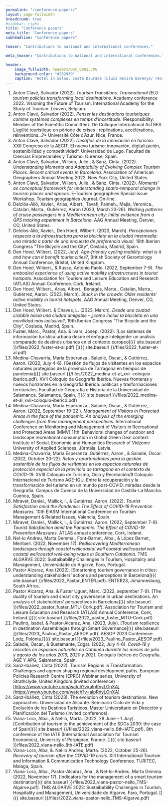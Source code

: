 ```yaml
---
permalink: "/conference-papers/"
layout: page-fullwidth
breadcrumb: true
#sidebar: right
title: "Conference papers"
meta_title: "Conference papers"
subheadline: "Conference papers"

teaser: "Contributions to national and international conferences." 

meta_teaser: "Contributions to national and international conferences."

header:
    image_fullwidth: headers/DSC_0001.JPG
    background-color: "#262930"
    caption: "Hotel in Salou, Costa Daurada (Lluís Rovira Barenys/ revistacambrils.cat)"
---
```


1. Anton Clavé, Salvador (2022). *Tourism Transitions. Transnational (EU) tourism policies transforming local destinations.* Academy conference 2022. Visioning the Future of Tourism. International Academy for the Study of Tourism. Leuven, Belgium.
3. Anton Clavé, Salvador (2022). *Penser les destinations touristiques comme systèmes complexes en temps d’incertitude*. (Responsibility: Member of the Scientific Committee). 11e Colloque International AsTRES. L’agilité touristique en période de crises : réplications, accélérations, réinventions...?* Université Côte d’Azur. Nice, France.
4. Anton Clavé, Salvador (2022). *Desafíos de la innovación en turismo.* XXII Congreso de la AECIT. El nuevo turismo: innovación, digitalización, sostenibilidad y competitividad*. Universidad de Lugo. Facultad de Ciencias Empresariales y Turismo. Ourense, Spain. 
1. Anton Clavé, Salvador., Wilson, Julie., & Sanz, Cinta. (2022). *Understanding Moments and Adaptabilty of Evolving Complex Tourism Places. Recent critical events in Barcelona.* Association of American Geographers Annual Meeting 2022. New York City, United States. 
2. Anton Clavé, Salvador., Wilson, Julie., & Sanz, Cinta. (2022). *Moments’ as conceptual framework for understanding spatio-temporal change in tourism places and spaces.* E-Tourism geographies Special issue Workshop. Tourism geographies Journal. On-line.
4. Delclòs-Alió, Xavier., Arias, Albert., Tavafi, Faimeh., Mejía, Veronica., Catalán, Marta., Gutiérrez, Aaron (2023, March 23-26). *Walking patterns of cruise passengers in a Mediterranean city: Initial evidence from a GPS tracking experiment in Barcelona.* AAG Annual Meeting, Denver, CO, United States.
5. Delclos-Alió, Xavier., Den Hoed, Wilbert. (2023, March). *Percepciones respecto a la infraestructura para la bicicleta en la ciudad intermedia: una mirada a partir de una encuesta de preferencia visual*, 19th Iberian Congress “The Bicycle and the City”, Coslada, Madrid, Spain.
3. Den Hoed, Wilbert. (2022, July). *Age-friendly cycling mobility: what is it and how can it benefit tourist cities?*, British Society of Gerontology Annual Conference, Bristol, United Kingdom.
6. Den Hoed, Wilbert., & Russo, Antonio Paolo. (2022, September 7-9). *The embodied experience of using active mobility infrastructures in tourist hotspots*. Association for Tourism and Leisure Education and Research (ATLAS) Annual Conference. Cork, Ireland.
7. Den Hoed, Wilbert., Arias, Albert., Benagés, Marta., Catalán, Marta., Gutiérrez, Aaron. (2023, March). *Stuck in the crowds: Older residents’ active mobility in tourist hotspots*, AAG Annual Meeting, Denver, CO, United States.
8. Den Hoed, Wilbert. & Chaves, L. (2023, March). *Desde una ciudad ciclable hacia una ciudad amigable – ¿cómo incluir la bicicleta en una movilidad más inclusiva?*, 19th Iberian Congress “The Bicycle and the City”, Coslada, Madrid, Spain.
9. Fuster, Marc., Pastor, Ana. & Ivars, Josep. (2022). [Los sistemas de información turística urbana desde el enfoque inteligente: un análisis comparado de destinos urbanos en el contexto europeo]({{ site.baseurl }}/files/2022_fuster-et-al.pdf) [<cite class='fa-solid fa-lg fa-file-pdf'></cite>]({{ site.baseurl }}/files/2022_fuster-et-al.pdf)
10. Medina-Chavarría, María Esperanza., Saladié, Òscar., & Gutiérrez, Aaron. (2022, July 4-6). [Gestión de flujos de visitantes en los espacios naturales protegidos de la provincia de Tarragona en tiempos de pandemia]({{ site.baseurl }}/files/2022_medina-et-al_xvii-coloquio-iberico.pdf). XVII Coloquio de Geografia Ibérica. Nuevas fronteras y nuevos horizontes en la Geografia Ibérica: políticas y trasformaciones territoriales. Facultad de Geografia e Historia de la Universidad de Salamanca. Salamanca, Spain. [<cite class='fa-solid fa-lg fa-file-pdf'></cite>]({{ site.baseurl }}/files/2022_medina-et-al_xvii-coloquio-iberico.pdf)
11. Medina-Chavarría, María Esperanza., Saladié, Òscar., & Gutiérrez, Aaron. (2022, September 19-22 ). *Management of Visitors in Protected Areas in the face of the pandemic: An analysis of the emerging challenges from their management perspectives.* International Conference on Monitoring and Management of Visitors in Recreational and Protected Areas (MMV) 11th: Behavioral changes of outdoor and landscape recreational consumption in Global Green Deal context. Institute of Social, Economic and Humanities Research of Vidzeme University of Applied Sciences. Jūrmala, Latvia.
12. Medina-Chavarría, María Esperanza.,Gutiérrez, Aaron., & Saladié, Òscar. (2022, October 20-22). *Retos y oportunidades para la gestión sostenible de los flujos de visitantes en los espacios naturales de protección especial de la provincia de tarragona en el contexto de COVID-19.* XVIII Coloquio de Turismo, Ocio y Recreación/II Coloquio Internacional de Turismo AGE-IGU. Entre la recuperación y la transformación del turismo en un mundo post-COVID: miradas desde la Geografía. Campus de Cuenca de la Universidad de Castilla-La Mancha. Cuenca, Spain.
13. Miravet, Daniel., Mallick, I., & Gutiérrez, Aaron. (2022). *Tourist Satisfaction amid the Pandemic: The Effect of COVID-19 Prevention Measures.* 10th EIASM International Conference on Tourism Management & Related Issues, Valencia, Spain.
14. Miravet, Daniel., Mallick, I., & Gutiérrez, Aaron. (2022, September 7-9). *Tourist Satisfaction amid the Pandemic: The Effect of COVID-19 Prevention Measures.* ATLAS annual conference, Cork, Ireland. 
15. Nel-lo Andreu, Marta Gemma., Font-Barnet, Alba., & López Barnet, Meritxell. (2022, November 17). *Rediscovering Mediterranean landscapes through coastal wellcoastal well coastal wellcoastal well coastal wellcoastal well-being walks in Southern Catalonia.* TMS ALGARVE 2022: Sustaibability Challenges in Tourism, Hospitality and Management, Universidade do Algarve, Faro, Portugal.
16. Pastor Alcaraz, Ana (2022). [Smartening tourism governance in cities: understanding stakeholders’ actions and perceptions in Barcelona]({{ site.baseurl }}/files/2022_Pastor_ENTER.pdf). ENTER23, Johannesburg, South Africa.
17. Pastor Alcaraz, Ana. & Fuster Uguet, Marc. (2022, september 7-9). [The duality of tourism and smart city governance in urban destinations. An analysis of stakeholders’ perspectives in Barcelona]({{ site.baseurl }}/files/2022_pastor_fuster_MTU-Cork.pdf). Association for Tourism and Leisure Education and Research (ATLAS) Annual Conference, Cork, Ireland.[<cite class='fa-solid fa-lg fa-file-pdf'></cite>]({{ site.baseurl }}/files/2022_pastor_fuster_MTU-Cork.pdf)
18. Paulino, Isabel. & Pastor-Alcaraz, Ana. (2023, July). [Tourism resilience in destination Assemblages through Smart Governance]({{ site.baseurl }}/files/2023_Paulino_Pastor_AESOP.pdf). AESOP 2023 Conference. Lodz, Polònia.[<cite class='fa-solid fa-lg fa-file-pdf'></cite>]({{ site.baseurl }}/files/2023_Paulino_Pastor_AESOP.pdf)
19. Saladié, Òscar., & Bustamante, Edgar. (2022, July 4-6). *Covid-19 y rescates en espacios naturales en Cataluña durante los meses de julio y agosto de los años 2019, 2020 y 2021.* Coloquio Ibérico de Geografía. AGE Y APG, Salamanca, Spain.
20. Sanz-Ibáñez, Cinta (2022). Tourism Regions in Transformation: Challenges and agency shaping regional development paths. European Policies Research Centre (EPRC) Webinar series, University of Strathclyde, United Kingdom.(invited conference) [https://www.youtube.com/watch?v=aIpRnyLOnXA](https://www.youtube.com/watch?v=aIpRnyLOnXA)
21. Sanz-Ibáñez, Cinta (2023). The evolution of tourism destinations. New approaches. Universidad de Alicante. Seminario Ciclo de Vida y Evolución de los Destinos Turísticos. Máster Universitario en Dirección y Planificación del Turismo (invited conference).
22. Viana-Lora, Alba., & Nel·lo, Marta. (2022, 28 June – 1 July). [Contribution of tourism to the achievement of the SDGs 2030: the case of Spain]({{ site.baseurl }}/files/2022_viana-nello_8th-IATE.pdf). 8th conference of the IATE (International Association for Tourism Economics), University of Perpignan, France. [<cite class='fa-solid fa-lg fa-file-pdf'></cite>]({{ site.baseurl }}/files/2022_viana-nello_8th-IATE.pdf)
23. Viana-Lora, Alba, &. Nel·lo Andreu, Marta. (2022, October 25-26). *Recovery of tourism after the COVID-19 crisis.* XIII International Tourism and Information & Communication Technology Conference. TURITEC, Malaga, Spain.
24. Viana-Lora, Alba., Pastor-Alcaraz, Ana., & Nel-lo-Andreu, Marta Gemma. (2022, November 17). [Indicators for the management of a smart tourism destination]({{ site.baseurl }}/files/2022_viana-pastor-nello_TMS-Algarve.pdf). TMS ALGARVE 2022: Sustaibability Challenges in Tourism, Hospitality and Management, Universidade do Algarve, Faro, Portugal. [<cite class='fa-solid fa-lg fa-file-pdf'></cite>]({{ site.baseurl }}/files/2022_viana-pastor-nello_TMS-Algarve.pdf)


